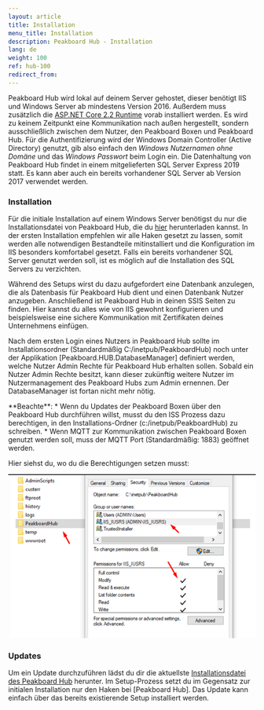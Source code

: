 ```yaml
---
layout: article
title: Installation  
menu_title: Installation  
description: Peakboard Hub - Installation  
lang: de
weight: 100
ref: hub-100
redirect_from:
---
```



Peakboard Hub wird lokal auf deinem Server gehostet, dieser benötigt IIS und Windows Server ab mindestens Version 2016. 
Außerdem muss zusätzlich die [ASP.NET Core 2.2 Runtime](https://dotnet.microsoft.com/en-us/download/dotnet/thank-you/runtime-aspnetcore-2.2.2-windows-hosting-bundle-installer) vorab installiert werden.
Es wird zu keinem Zeitpunkt eine Kommunikation nach außen hergestellt, sondern ausschließlich zwischen dem Nutzer, den Peakboard Boxen und Peakboard Hub.
Für die Authentifizierung wird der Windows Domain Controller (Active Directory) genutzt, gib also einfach den *Windows Nutzernamen ohne Domäne* und das *Windows Passwort* beim Login ein.
Die Datenhaltung von Peakboard Hub findet in einem mitgelieferten SQL Server Express 2019 statt.
Es kann aber auch ein bereits vorhandener SQL Server ab Version 2017 verwendet werden.

### Installation

Für die initiale Installation auf einem Windows Server benötigst du nur die Installationsdatei von Peakboard Hub, die du [hier](https://peakboard.com/download/PeakboardHub/master/PeakboardHubSetup.exe) herunterladen kannst.
In der ersten Installation empfehlen wir alle Haken gesetzt zu lassen, somit werden alle notwendigen Bestandteile mitinstalliert und die Konfiguration im IIS besonders komfortabel gesetzt.
Falls ein bereits vorhandener SQL Server genutzt werden soll, ist es möglich auf die Installation des SQL Servers zu verzichten.

Während des Setups wirst du dazu aufgefordert eine Datenbank anzulegen, die als Datenbasis für Peakboard Hub dient und einen Datenbank Nutzer anzugeben.
Anschließend ist Peakboard Hub in deinen SSIS Seiten zu finden.
Hier kannst du alles wie von IIS gewohnt konfigurieren und beispielsweise eine sichere Kommunikation mit Zertifikaten deines Unternehmens einfügen.

Nach dem ersten Login eines Nutzers in Peakboard Hub sollte im Installationsordner (Standardmäßig C:/inetpub/PeakboardHub) noch unter der Applikation [Peakboard.HUB.DatabaseManager] definiert werden, welche Nutzer Admin Rechte für Peakboard Hub erhalten sollen.
 Sobald ein Nutzer Admin Rechte besitzt, kann dieser zukünftig weitere Nutzer im Nutzermanagement des Peakboard Hubs zum Admin ernennen. Der DatabaseManager ist fortan nicht mehr nötig.

<div class="box-warning" markdown="1"> **Beachte**:
* Wenn du Updates der Peakboard Boxen über den Peakboard Hub durchführen willst, musst du den ISS Prozess dazu berechtigen, in den Installations-Ordner (c:/inetpub/PeakboardHub) zu schreiben.
* Wenn MQTT zur Kommunikation zwischen Peakboard Boxen genutzt werden soll, muss der MQTT Port (Standardmäßig: 1883) geöffnet werden.
</div>

Hier siehst du, wo du die Berechtigungen setzen musst:

![Peakboard Hub Berechtigungen](/assets/images/hub/hub_permissions.png)

### Updates

Um ein Update durchzuführen lädst du dir die aktuellste [Installationsdatei des Peakboard Hub](https://peakboard.com/download/PeakboardHub/master/PeakboardHubSetup.exe) herunter.
Im Setup-Prozess setzt du im Gegensatz zur initialen Installation nur den Haken bei [Peakboard Hub].
Das Update kann einfach über das bereits existierende Setup installiert werden.
